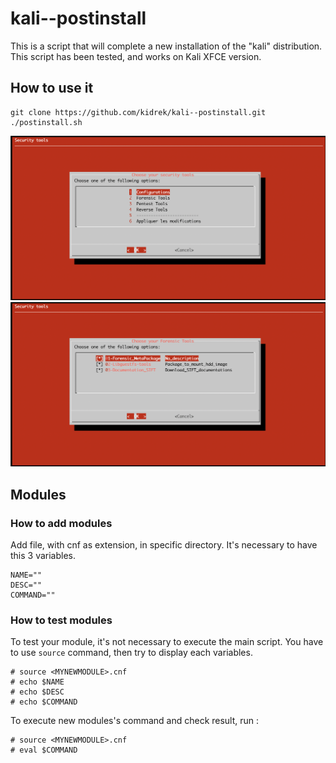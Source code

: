 # kali--postinstall

This is a script that will complete a new installation of the "kali" distribution.
This script has been tested, and works on Kali XFCE version.

## How to use it

```
git clone https://github.com/kidrek/kali--postinstall.git
./postinstall.sh
```

![](./screenshot/main_panel.png)
![](./screenshot/forensic_panel.png)

## Modules

### How to add modules

Add file, with cnf as extension, in specific directory. It's necessary to have this 3 variables.

```
NAME=""
DESC=""
COMMAND=""
```

### How to test modules

To test your module, it's not necessary to execute the main script.
You have to use ```source``` command, then try to display each variables.

```
# source <MYNEWMODULE>.cnf
# echo $NAME
# echo $DESC
# echo $COMMAND
```

To execute new modules's command and check result, run : 

```
# source <MYNEWMODULE>.cnf
# eval $COMMAND
```
